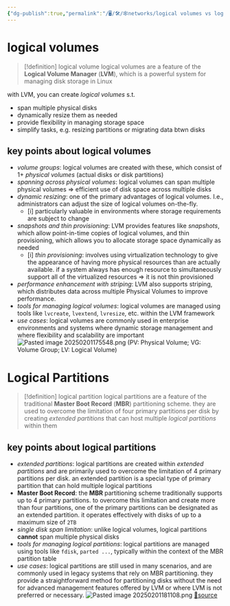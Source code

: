 ```yaml
---
{"dg-publish":true,"permalink":"/🖥/🛠/🕸networks/logical volumes vs logical partitions/","tags":["unix"]}
---
```



# logical volumes

>[!definition] logical volume
>logical volumes are a feature of the **Logical Volume Manager** (**LVM**), which is a powerful system for managing disk storage in Linux

with LVM, you can create *logical volumes* s.t.
- span multiple physical disks
- dynamically resize them as needed
- provide flexibility in managing storage space
- simplify tasks, e.g. resizing partitions or migrating data btwn disks

## key points about logical volumes

- *volume groups*: logical volumes are created with these, which consist of 1+ *physical volumes* (actual disks or disk partitions)
- *spanning across physical volumes*: logical volumes can span multiple physical volumes => efficient use of disk space across multiple disks
- *dynamic resizing*: one of the primary advantages of logical volumes.
	I.e., administrators can adjust the size of logical volumes on-the-fly.
	- [i] particularly valuable in environments where storage requirements are subject to change
- *snapshots and thin provisioning*: LVM provides features like *snapshots*, which allow point-in-time copies of logical volumes, and thin provisioning, which allows you to allocate storage space dynamically as needed
	- [i] *thin provisioning*: involves using virtualization technology to give the appearance of having more physical resources than are actually available. if a system always has enough resource to simultaneously support all of the virtualized resources => it is not thin provisioned
- *performance enhancement with striping*: LVM also supports striping, which distributes data across multiple Physical Volumes to improve performance.  
- *tools for managing logical volumes*: logical volumes are managed using tools like `lvcreate`, `lvextend`, `lvresize`, etc. within the LVM framework
- *use cases*: logical volumes are commonly used in enterprise environments and systems where dynamic storage management and where flexibility and scalability are important
![Pasted image 20250201175548.png](/img/user/Pasted%20image%2020250201175548.png)
(PV: Physical Volume; VG: Volume Group; LV: Logical Volume)

# Logical Partitions

>[!definition] logical partition
> logical partitions are a feature of the traditional **Master Boot Record** (**MBR**) partitioning scheme. 
> they are used to overcome the limitation of four primary partitions per disk by creating *extended partitions* that can host multiple *logical partitions* within them

## key points about logical partitions

- *extended partitions*: logical partitions are created within *extended partitions* and are primarily used to overcome the limitation of 4 primary partitions per disk.
	an extended partition is a special type of primary partition that can hold multiple logical partitions
- **Master Boot Record**: the **MBR** partitioning scheme traditionally supports up to 4 primary partitions. to overcome this limitation and create more than four partitions, one of the primary partitions can be designated as an extended partition. it operates effectively with disks of up to a maximum size of `2TB`
- *single disk span limitation*: unlike logical volumes, logical partitions **cannot** span multiple physical disks
- *tools for managing logical partitions*: logical partitions are managed using tools like `fdisk`, `parted ...`, typically within the context of the MBR partition table
- *use cases*: logical partitions are still used in many scenarios, and are commonly used in legacy systems that rely on MBR partitioning. they provide a straightforward method for partitioning disks without the need for advanced management features offered by LVM or where LVM is not preferred or necessary.
![Pasted image 20250201181108.png](/img/user/Pasted%20image%2020250201181108.png)
[🔗source](https://www.minitool.com/lib/logical-partition.html)


